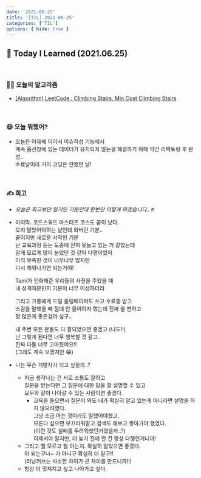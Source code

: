 ```yaml
---
date: '2021-06-25'
title: '[TIL] 2021-06-25'
categories: ['TIL']
options: { hide: true }
---
```


## 🚀 Today I Learned (2021.06.25)

<br/>

### **👨‍💻 오늘의 알고리즘**

-   [[Algorithm] LeetCode : Climbing Stairs, Min Cost Climbing Stairs](https://17-sss.github.io/2021-06-25-Climbing_Stairs,_Min_Cost_Climbing_Stairs)

<br/>

### **😆 오늘 뭐했어?**

-   오늘은 어제에 이어서 이슈작성 기능에서  
    계속 옵션창에 있는 데이터가 유지되지 않는걸 해결하기 위해 약간 리팩토링 후 완성..  
    수료날이라 거의 코딩은 안했던 날!

<br/>

### **✍️ 회고**

-   _오늘은 회고보단 일기인 기분인데 한번만 이렇게 하겠습니다..ㅎ_
-   마지막. 코드스쿼드 마스터즈 코스도 끝이 났다.  
    오지 말았어야하는 날인데 와버린 기분..  
    끝이지만 새로운 시작인 기분  
    난 교육과정 듣는 도중에 전혀 못늘고 있는 거 같았는데  
    알게 모르게 많이 늘었던 것 같아 다행이었어  
    아직 부족한 것이 너무너무 많지만  
    다시 채워나가면 되는거야!

    Tami가 인화해준 우리들의 사진을 주었을 때  
    내 성격때문인지 기분이 너무 이상하더라

    그리고 크롱에게 드릴 롤링페이퍼도 쓰고 수료증 받고  
    소감을 말했을 때 절대 안 울어야지 했는데 진짜 울 뻔하고  
    정 많은게 좋은걸까 싶구..

    내 주변 모든 분들도 다 잘되었으면 좋겠고 (나도!!)  
    난 그렇게 된다면 너무 행복할 것 같고..  
    진짜 다들 너무 고마웠어요!!  
    (그래도 계속 보겠지만 😁)

-   나는 무슨 개발자가 되고 싶을까..?
    -   지금 생각나는 건 서로 소통도 잘하고  
         질문을 받는다면 그 질문에 대한 답을 잘 설명할 수 있고  
         모두와 같이 나아갈 수 있는 사람이면 좋겠다.
        -   교육을 들으면서 질문이 와도 내가 확실히 알고 있는게 아니라면 설명을 하지 않으려했다.  
             그냥 조금 아는 것이라도 말했어야했고,  
             모른다 싶으면 부끄러워말고 검색도 해보고 쌓아가야 했었다.  
             (이런 것도 실패를 두려워했던거였을까..?)  
             이제서야 알지만, 더 늦기 전에 안 건 항상 다행인거니까!
    -   그리고 뭘 모르고 뭘 아는지. 확실히 알았으면 좋겠다.  
         아 되는구나~ 가 아니구 확실히 더 알구!!  
         (러닝커브는 사소한 차이가 큰 차이를 만드니까!!)
    -   항상 더 멋져지고 싶고 나아가고 싶다.